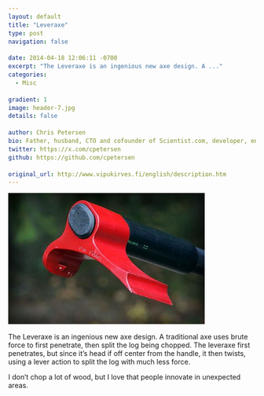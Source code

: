 ```yaml
---
layout: default
title: "Leveraxe"
type: post
navigation: false

date: 2014-04-18 12:06:11 -0700
excerpt: "The Leveraxe is an ingenious new axe design. A ..."
categories:
  - Misc

gradient: 1
image: header-7.jpg
details: false

author: Chris Petersen
bio: Father, husband, CTO and cofounder of Scientist.com, developer, entrepreneur and technologist.
twitter: https://x.com/cpetersen
github: https://github.com/cpetersen

original_url: http://www.vipukirves.fi/english/description.htm
---
```



  ![Vipukirves_toiminta2.jpg](/assets/import/751db6627b1d77040c0ae6b52c742c0b.jpg)  

 The Leveraxe is an ingenious new axe design. A traditional axe uses brute force to first penetrate, then split the log being chopped. The leveraxe first penetrates, but since it’s head if off center from the handle, it then twists, using a lever action to split the log with much less force.

 I don’t chop a lot of wood, but I love that people innovate in unexpected areas.
